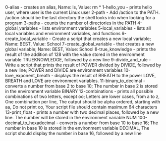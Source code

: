 0-alias - creates an alias, Name: ls, Value: rm *
1-hello_you - prints hello user, where user is the current Linux user
2-path - Add /action to the PATH. /action should be the last directory the shell looks into when looking for a program
3-paths - counts the number of directories in the PATH
4-global_variables - lists environment variables
5-local_variables - lists all local variables and environment variables, and functions
6-create_local_variable - Create a script that creates a new local variable; Name: BEST, Value: School
7-create_global_variable - that creates a new global variable; Name: BEST, Value: School
8-true_knowledge  - prints the result of the addition of 128 with the value stored in the environment variable TRUEKNOWLEDGE, followed by a new line
9-divide_and_rule - Write a script that prints the result of POWER divided by DIVIDE, followed by a new line; POWER and DIVIDE are environment variables
10-love_exponent_breath - displays the result of BREATH to the power LOVE, BREATH and LOVE are environment variables.
11-binary_to_decimal - converts a number from base 2 to base 10; The number in base 2 is stored in the environment variable BINARY
12-combinations - prints all possible combinations of two letters, except oo; Letters are lower cases, from a to z, One combination per line, The output should be alpha ordered, starting with aa, Do not print oo, Your script file should contain maximum 64 characters
13-print_float - prints a number with two decimal places, followed by a new line. The number will be stored in the environment variable NUM
100-decimal_to_hexadecimal - converts a number from base 10 to base 16; The number in base 10 is stored in the environment variable DECIMAL, The script should display the number in base 16, followed by a new line
